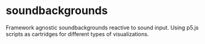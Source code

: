# soundbackgrounds
Framework agnostic soundbackgrounds reactive to sound input. Using p5.js scripts as cartridges for different types of visualizations. 
